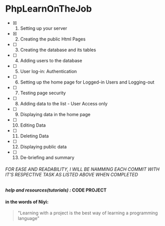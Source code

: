 # PhpLearnOnTheJob


  - [x]  1. Setting up your server
  - [x] 2. Creating the public Html Pages
  - [ ] 3. Creating the database and its tables
  - [ ] 4. Adding users to the database
  - [ ] 5. User log-in: Authentication
  - [ ] 6. Setting up the home page for Logged-in Users and Logging-out
  - [ ] 7. Testing page security
  - [ ] 8. Adding data to the list - User Access only
  - [ ] 9. Displaying data in the home page
  - [ ] 10. Editing Data
  - [ ] 11. Deleting Data
  - [ ] 12. Displaying public data
  - [ ] 13. De-briefing and summary

###### FOR EASE AND READABILITY, I WILL BE NAMMING EACH COMMIT WITH IT'S RESPECTIVE TASK AS LISTED ABOVE WHEN COMPLETED

 #### **_help and resources(tutorials) :_ CODE PROJECT**

 #### in the words of Niyi:
 > "Learning with a project is the best way of learning a programming language"